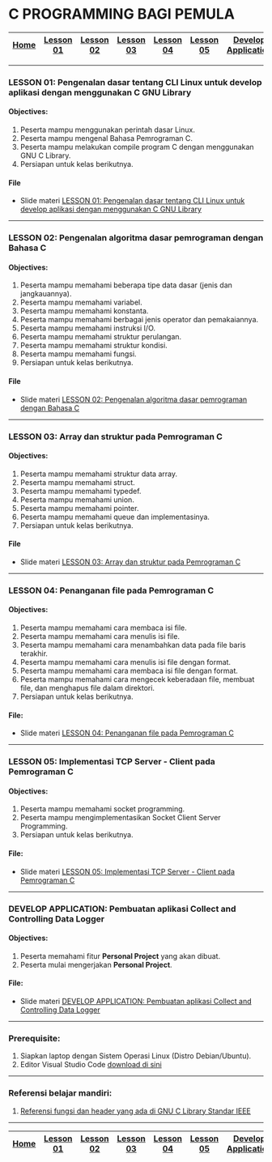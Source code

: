 # C PROGRAMMING BAGI PEMULA

| [Home][0] | [Lesson 01][1] | [Lesson 02][2] | [Lesson 03][3] | [Lesson 04][4] | [Lesson 05][5] | [Develop Application][6] |
|:---------:|:--------------:|:--------------:|:--------------:|:--------------:|:--------------:|:------------------------:|

---

### LESSON 01: Pengenalan dasar tentang CLI Linux untuk develop aplikasi dengan menggunakan C GNU Library

#### Objectives:
1. Peserta mampu menggunakan perintah dasar Linux. 
2. Peserta mampu mengenal Bahasa Pemrograman C.
3. Peserta mampu melakukan compile program C dengan menggunakan GNU C Library.
4. Persiapan untuk kelas berikutnya.

#### File
* Slide materi [LESSON 01: Pengenalan dasar tentang CLI Linux untuk develop aplikasi dengan menggunakan C GNU Library](files/Lesson1_CProgrammingBagiPemula.pdf)
----

### LESSON 02: Pengenalan algoritma dasar pemrograman dengan Bahasa C
#### Objectives:
1. Peserta mampu memahami beberapa tipe data dasar (jenis dan jangkauannya).
2. Peserta mampu memahami variabel.
3. Peserta mampu memahami konstanta.
4. Peserta mampu memahami berbagai jenis operator dan pemakaiannya.
5. Peserta mampu memahami instruksi I/O.
6. Peserta mampu memahami struktur perulangan.
7. Peserta mampu memahami struktur kondisi.
8. Peserta mampu memahami fungsi.
9. Persiapan untuk kelas berikutnya.

#### File
* Slide materi [LESSON 02: Pengenalan algoritma dasar pemrograman dengan Bahasa C](files/Lesson2_CProgrammingBagiPemula.pdf)
----

### LESSON 03: Array dan struktur pada Pemrograman C
#### Objectives:
1. Peserta mampu memahami struktur data array.
2. Peserta mampu memahami struct.
3. Peserta mampu memahami typedef.
4. Peserta mampu memahami union.
5. Peserta mampu memahami pointer.
6. Peserta mampu memahami queue dan implementasinya.
7. Persiapan untuk kelas berikutnya.

#### File
* Slide materi [LESSON 03: Array dan struktur pada Pemrograman C](files/Lesson3_CProgrammingBagiPemula.pdf)
----

### LESSON 04: Penanganan file pada Pemrograman C
#### Objectives:
1. Peserta mampu memahami cara membaca isi file.
2. Peserta mampu memahami cara menulis isi file.
3. Peserta mampu memahami cara menambahkan data pada file baris terakhir.
4. Peserta mampu memahami cara menulis isi file dengan format.
5. Peserta mampu memahami cara membaca isi file dengan format.
6. Peserta mampu memahami cara mengecek keberadaan file, membuat file, dan menghapus file dalam direktori.
7. Persiapan untuk kelas berikutnya.

#### File:
* Slide materi [LESSON 04: Penanganan file pada Pemrograman C](files/Lesson4_CProgrammingBagiPemula.pdf)
----

### LESSON 05: Implementasi TCP Server - Client pada Pemrograman C
#### Objectives:
1. Peserta mampu memahami socket programming.
2. Peserta mampu mengimplementasikan Socket Client Server Programming. 
3. Persiapan untuk kelas berikutnya.

#### File:
* Slide materi [LESSON 05: Implementasi TCP Server - Client pada Pemrograman C](files/Lesson5_CProgrammingBagiPemula.pdf)
----

### DEVELOP APPLICATION: Pembuatan aplikasi Collect and Controlling Data Logger
#### Objectives:
1. Peserta memahami fitur **Personal Project** yang akan dibuat.
2. Peserta mulai mengerjakan **Personal Project**.

#### File:
* Slide materi [DEVELOP APPLICATION: Pembuatan aplikasi Collect and Controlling Data Logger](files/Lesson6_CProgrammingBagiPemula.pdf)
----

### Prerequisite:
1. Siapkan laptop dengan Sistem Operasi Linux (Distro Debian/Ubuntu).
2. Editor Visual Studio Code [ download di sini ](https://code.visualstudio.com/download)
---

### Referensi belajar mandiri:
1. [ Referensi fungsi dan header yang ada di GNU C Library Standar IEEE ](https://pubs.opengroup.org/onlinepubs/9699919799/)
---

| [Home][0] | [Lesson 01][1] | [Lesson 02][2] | [Lesson 03][3] | [Lesson 04][4] | [Lesson 05][5] | [Develop Application][6] |
|:---------:|:--------------:|:--------------:|:--------------:|:--------------:|:--------------:|:------------------------:|

[0]: README.md "Home"
[1]: lesson-01.md "Pengenalan dasar tentang CLI Linux untuk develop aplikasi dengan menggunakan C GNU Library"
[2]: lesson-02.md "Pengenalan algoritma dasar pemrograman dengan Bahasa C"
[3]: lesson-03.md "Array dan struktur pada Pemrograman C"
[4]: lesson-04.md "Penanganan file pada Pemrograman C"
[5]: lesson-05.md "Implementasi TCP Server - Client pada Pemrograman C"
[6]: lesson-06.md "Pembuatan aplikasi Collect and Controlling Data Logger"
